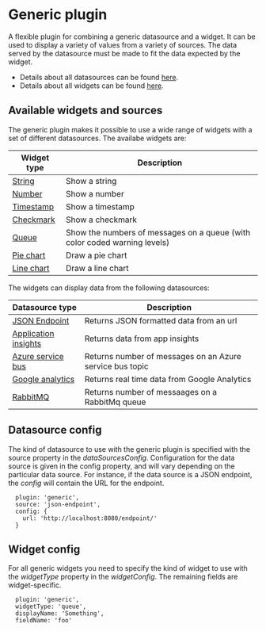 # Generic plugin

A flexible plugin for combining a generic datasource and a widget. It can be used to display a variety of values from a variety of sources. The data served by the datasource must be made to fit the data expected by the widget.

* Details about all datasources can be found [here](../sources).
* Details about all widgets  can be found [here](../widgets).

## Available widgets and sources
The generic plugin makes it possible to use a wide range of widgets with a set of different datasources. The availabe widgets are:

| Widget type | Description |
|-------------|-------------|
| [String](../widgets/string) | Show a string |
| [Number](../widgets/number) | Show a number |
| [Timestamp](../widgets/timestamp) | Show a timestamp | 
| [Checkmark](../widgets/checkmark) | Show a checkmark | 
| [Queue](../widgets/queue) | Show the numbers of messages on a queue (with color coded warning levels) |
| [Pie chart](../widgets/piechart) | Draw a pie chart |
| [Line chart](../widgets/linechart) | Draw a line chart |

The widgets can display data from the following datasources:

| Datasource type | Description |
|-------------|-------------|
| [JSON Endpoint](../sources/json-endpoint) | Returns JSON formatted data from an url |
| [Application insights](../sources/appinsights)| Returns data from app insights | 
| [Azure service bus](../soures/azureservicebus) | Returns number of messages on an Azure service bus topic |
| [Google analytics](../sources/google-analytics)| Returns real time data from Google Analytics| 
| [RabbitMQ](../sources/rabbitmq)| Returns number of messaages on a RabbitMq queue| 


## Datasource config

The kind of datasource to use with the generic plugin is specified with the source property in the *dataSourcesConfig*. Configuration for the data source is given in the config property, and will vary depending on the particular data source. For instance, if the data source is a JSON endpoint, the *config* will contain the URL for the endpoint.

```
  plugin: 'generic',
  source: 'json-endpoint',
  config: {
    url: 'http://localhost:8080/endpoint/'
  }
```



## Widget config

For all generic widgets you need to specify the kind of widget to use with the *widgetType* property in the *widgetConfig*. The remaining fields are widget-specific.

```
  plugin: 'generic',
  widgetType: 'queue',
  displayName: 'Something',
  fieldName: 'foo'
```
